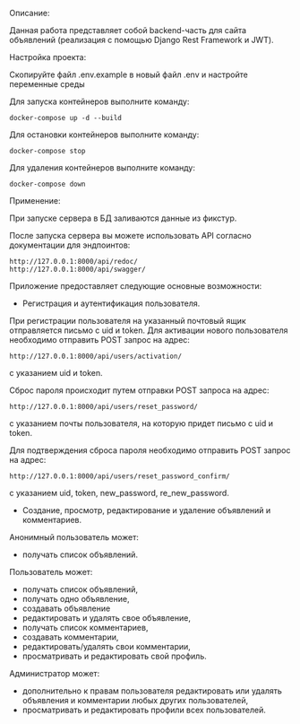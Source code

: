 Описание:

Данная работа представляет собой backend-часть для сайта объявлений (реализация с помощью Django Rest Framework и JWT).

Настройка проекта:

Скопируйте файл .env.example в новый файл .env и настройте переменные среды

Для запуска контейнеров выполните команду:

    docker-compose up -d --build
Для остановки контейнеров выполните команду:

    docker-compose stop
Для удаления контейнеров выполните команду:

    docker-compose down
Применение:

При запуске сервера в БД заливаются данные из фикстур.

После запуска сервера вы можете использовать API согласно документации для эндпоинтов:

    http://127.0.0.1:8000/api/redoc/
    http://127.0.0.1:8000/api/swagger/
Приложение предоставляет следующие основные возможности:

* Регистрация и аутентификация пользователя.

При регистрации пользователя на указанный почтовый ящик отправляется письмо с uid и token. Для активации нового пользователя необходимо отправить POST запрос на адрес:

    http://127.0.0.1:8000/api/users/activation/
с указанием uid и token.

Сброс пароля происходит путем отправки POST запроса на адрес:

    http://127.0.0.1:8000/api/users/reset_password/
с указанием почты пользователя, на которую придет письмо с uid и token. 

Для подтверждения сброса пароля необходимо отправить POST запрос на адрес:

    http://127.0.0.1:8000/api/users/reset_password_confirm/
с указанием uid, token, new_password, re_new_password.

* Создание, просмотр, редактирование и удаление объявлений и комментариев.

Анонимный пользователь может:

* получать список объявлений.

Пользователь может:

* получать список объявлений,
* получать одно объявление,
* создавать объявление
* редактировать и удалять свое объявление,
* получать список комментариев,
* создавать комментарии,
* редактировать/удалять свои комментарии,
* просматривать и редактировать свой профиль.

Администратор может:

* дополнительно к правам пользователя редактировать или удалять объявления и комментарии любых других пользователей,
* просматривать и редактировать профили всех пользователей.

